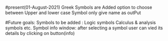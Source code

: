 #present(01-August-2021)
  Greek Symbols are Added
  option to choose between Upper and lower case Symbol
  only give name as outPut
  
  #Future goals:
    Symbols to be added :
      Logic symbols
      Calculus & analysis symbols
      etc.
    Symbol info window:
      after selecting a symbol user can vied its details by clicking on button(info) 
    
